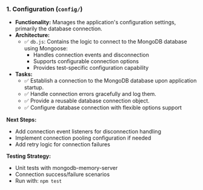 ### 1. Configuration (`config/`)

*   **Functionality:** Manages the application's configuration settings, primarily the database connection.
*   **Architecture:**
    *   ✅ `db.js`: Contains the logic to connect to the MongoDB database using Mongoose:
        - Handles connection events and disconnection
        - Supports configurable connection options
        - Provides test-specific configuration capability
*   **Tasks:**
    *   ✅ Establish a connection to the MongoDB database upon application startup.
    *   ✅ Handle connection errors gracefully and log them.
    *   ✅ Provide a reusable database connection object.
    *   ✅ Configure database connection with flexible options support

**Next Steps:**
- Add connection event listeners for disconnection handling
- Implement connection pooling configuration if needed
- Add retry logic for connection failures

**Testing Strategy:**
- Unit tests with mongodb-memory-server
- Connection success/failure scenarios
- Run with: `npm test`